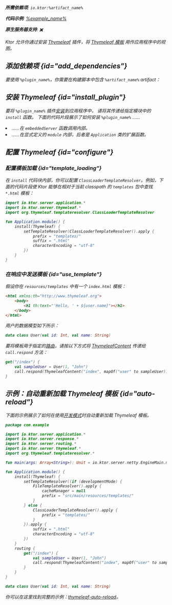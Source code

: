 [//]: # (title: Thymeleaf)

<show-structure for="chapter" depth="2"/>
<primary-label ref="server-plugin"/>

<var name="plugin_name" value="Thymeleaf"/>
<var name="package_name" value="io.ktor.server.thymeleaf"/>
<var name="artifact_name" value="ktor-server-thymeleaf"/>

<tldr>
<p>
<b>所需依赖项</b>: <code>io.ktor:%artifact_name%</code>
</p>
<var name="example_name" value="thymeleaf"/>
<p>
    <b>代码示例</b>:
    <a href="https://github.com/ktorio/ktor-documentation/tree/%ktor_version%/codeSnippets/snippets/%example_name%">
        %example_name%
    </a>
</p>
<p>
    <b><Links href="/ktor/server-native" summary="Ktor 支持 Kotlin/Native 并允许你无需额外的运行时或虚拟机即可运行服务器。">原生服务器</Links>支持</b>: ✖️
</p>
</tldr>

Ktor 允许你通过安装 [Thymeleaf](https://api.ktor.io/ktor-server/ktor-server-plugins/ktor-server-thymeleaf/io.ktor.server.thymeleaf/-thymeleaf) 插件，将 [Thymeleaf 模板](https://www.thymeleaf.org/) 用作应用程序中的视图。

## 添加依赖项 {id="add_dependencies"}

<p>
    要使用 <code>%plugin_name%</code>，你需要在构建脚本中包含 <code>%artifact_name%</code> artifact：
</p>
<Tabs group="languages">
    <TabItem title="Gradle (Kotlin)" group-key="kotlin">
        <code-block lang="Kotlin" code="            implementation(&quot;io.ktor:%artifact_name%:$ktor_version&quot;)"/>
    </TabItem>
    <TabItem title="Gradle (Groovy)" group-key="groovy">
        <code-block lang="Groovy" code="            implementation &quot;io.ktor:%artifact_name%:$ktor_version&quot;"/>
    </TabItem>
    <TabItem title="Maven" group-key="maven">
        <code-block lang="XML" code="            &lt;dependency&gt;&#10;                &lt;groupId&gt;io.ktor&lt;/groupId&gt;&#10;                &lt;artifactId&gt;%artifact_name%-jvm&lt;/artifactId&gt;&#10;                &lt;version&gt;${ktor_version}&lt;/version&gt;&#10;            &lt;/dependency&gt;"/>
    </TabItem>
</Tabs>

## 安装 Thymeleaf {id="install_plugin"}

<p>
    要将 <code>%plugin_name%</code> 插件<a href="#install">安装</a>到应用程序中，
    请将其传递给指定<Links href="/ktor/server-modules" summary="模块允许你通过对路由进行分组来组织应用程序。">模块</Links>中的 <code>install</code> 函数。
    下面的代码片段展示了如何安装 <code>%plugin_name%</code> ……
</p>
<list>
    <li>
        ……在 <code>embeddedServer</code> 函数调用内部。
    </li>
    <li>
        ……在显式定义的 <code>module</code> 内部，后者是 <code>Application</code> 类的扩展函数。
    </li>
</list>
<Tabs>
    <TabItem title="embeddedServer">
        <code-block lang="kotlin" code="            import io.ktor.server.engine.*&#10;            import io.ktor.server.netty.*&#10;            import io.ktor.server.application.*&#10;            import %package_name%.*&#10;&#10;            fun main() {&#10                embeddedServer(Netty, port = 8080) {&#10                    install(%plugin_name%)&#10                    // ...&#10                }.start(wait = true)&#10            }"/>
    </TabItem>
    <TabItem title="module">
        <code-block lang="kotlin" code="            import io.ktor.server.application.*&#10            import %package_name%.*&#10            // ...&#10            fun Application.module() {&#10                install(%plugin_name%)&#10                // ...&#10            }"/>
    </TabItem>
</Tabs>

## 配置 Thymeleaf {id="configure"}
### 配置模板加载 {id="template_loading"}
在 `install` 代码块内部，你可以配置 `ClassLoaderTemplateResolver`。例如，下面的代码片段使 Ktor 能够在相对于当前 classpath 的 `templates` 包中查找 `*.html` 模板：
```kotlin
import io.ktor.server.application.*
import io.ktor.server.thymeleaf.*
import org.thymeleaf.templateresolver.ClassLoaderTemplateResolver

fun Application.module() {
    install(Thymeleaf) {
        setTemplateResolver(ClassLoaderTemplateResolver().apply {
            prefix = "templates/"
            suffix = ".html"
            characterEncoding = "utf-8"
        })
    }
}
```

### 在响应中发送模板 {id="use_template"}
假设你在 `resources/templates` 中有一个 `index.html` 模板：
```html
<html xmlns:th="http://www.thymeleaf.org">
    <body>
        <h1 th:text="'Hello, ' + ${user.name}"></h1>
    </body>
</html>
```

用户的数据模型如下所示：
```kotlin
data class User(val id: Int, val name: String)
```

要将模板用于指定的[路由](server-routing.md)，请按以下方式将 [ThymeleafContent](https://api.ktor.io/ktor-server/ktor-server-plugins/ktor-server-thymeleaf/io.ktor.server.thymeleaf/-thymeleaf-content/index.html) 传递给 <code>call.respond</code> 方法：
```kotlin
get("/index") {
    val sampleUser = User(1, "John")
    call.respond(ThymeleafContent("index", mapOf("user" to sampleUser)))
}
```

## 示例：自动重新加载 Thymeleaf 模板 {id="auto-reload"}

下面的示例展示了如何在使用[开发模式](server-development-mode.topic)时自动重新加载 Thymeleaf 模板。

```kotlin
package com.example

import io.ktor.server.application.*
import io.ktor.server.response.*
import io.ktor.server.routing.*
import io.ktor.server.thymeleaf.*
import org.thymeleaf.templateresolver.*

fun main(args: Array<String>): Unit = io.ktor.server.netty.EngineMain.main(args)

fun Application.module() {
    install(Thymeleaf) {
        setTemplateResolver((if (developmentMode) {
            FileTemplateResolver().apply {
                cacheManager = null
                prefix = "src/main/resources/templates/"
            }
        } else {
            ClassLoaderTemplateResolver().apply {
                prefix = "templates/"
            }
        }).apply {
            suffix = ".html"
            characterEncoding = "utf-8"
        })
    }
    routing {
        get("/index") {
            val sampleUser = User(1, "John")
            call.respond(ThymeleafContent("index", mapOf("user" to sampleUser)))
        }
    }
}

data class User(val id: Int, val name: String)

```

你可以在这里找到完整的示例：[thymeleaf-auto-reload](https://github.com/ktorio/ktor-documentation/tree/%ktor_version%/codeSnippets/snippets/thymeleaf-auto-reload)。
